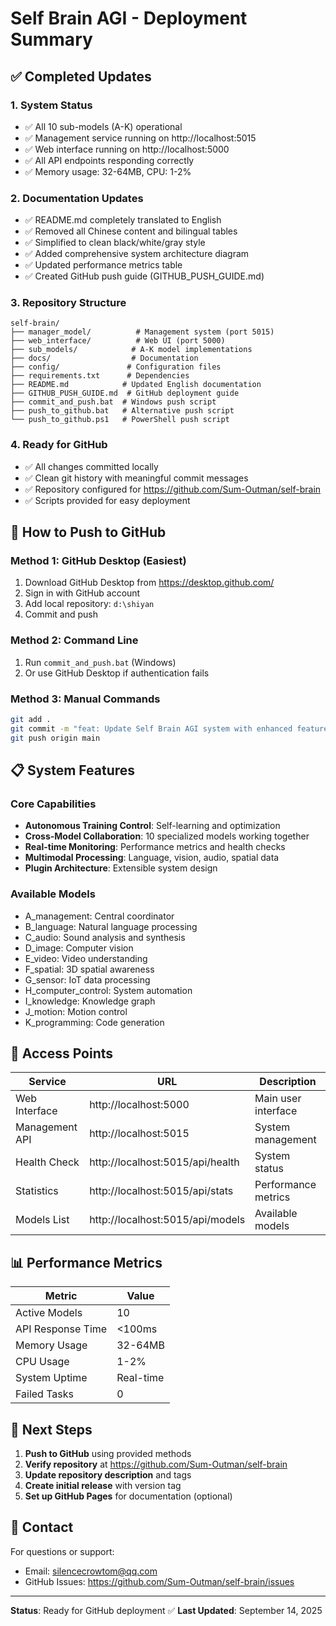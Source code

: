 # Self Brain AGI - Deployment Summary

## ✅ Completed Updates

### 1. System Status
- ✅ All 10 sub-models (A-K) operational
- ✅ Management service running on http://localhost:5015
- ✅ Web interface running on http://localhost:5000
- ✅ All API endpoints responding correctly
- ✅ Memory usage: 32-64MB, CPU: 1-2%

### 2. Documentation Updates
- ✅ README.md completely translated to English
- ✅ Removed all Chinese content and bilingual tables
- ✅ Simplified to clean black/white/gray style
- ✅ Added comprehensive system architecture diagram
- ✅ Updated performance metrics table
- ✅ Created GitHub push guide (GITHUB_PUSH_GUIDE.md)

### 3. Repository Structure
```
self-brain/
├── manager_model/          # Management system (port 5015)
├── web_interface/          # Web UI (port 5000)
├── sub_models/            # A-K model implementations
├── docs/                  # Documentation
├── config/               # Configuration files
├── requirements.txt      # Dependencies
├── README.md            # Updated English documentation
├── GITHUB_PUSH_GUIDE.md  # GitHub deployment guide
├── commit_and_push.bat  # Windows push script
├── push_to_github.bat   # Alternative push script
└── push_to_github.ps1   # PowerShell push script
```

### 4. Ready for GitHub
- ✅ All changes committed locally
- ✅ Clean git history with meaningful commit messages
- ✅ Repository configured for https://github.com/Sum-Outman/self-brain
- ✅ Scripts provided for easy deployment

## 🚀 How to Push to GitHub

### Method 1: GitHub Desktop (Easiest)
1. Download GitHub Desktop from https://desktop.github.com/
2. Sign in with GitHub account
3. Add local repository: `d:\shiyan`
4. Commit and push

### Method 2: Command Line
1. Run `commit_and_push.bat` (Windows)
2. Or use GitHub Desktop if authentication fails

### Method 3: Manual Commands
```bash
git add .
git commit -m "feat: Update Self Brain AGI system with enhanced features"
git push origin main
```

## 📋 System Features

### Core Capabilities
- **Autonomous Training Control**: Self-learning and optimization
- **Cross-Model Collaboration**: 10 specialized models working together
- **Real-time Monitoring**: Performance metrics and health checks
- **Multimodal Processing**: Language, vision, audio, spatial data
- **Plugin Architecture**: Extensible system design

### Available Models
- A_management: Central coordinator
- B_language: Natural language processing
- C_audio: Sound analysis and synthesis
- D_image: Computer vision
- E_video: Video understanding
- F_spatial: 3D spatial awareness
- G_sensor: IoT data processing
- H_computer_control: System automation
- I_knowledge: Knowledge graph
- J_motion: Motion control
- K_programming: Code generation

## 🔗 Access Points

| Service | URL | Description |
|---------|-----|-------------|
| Web Interface | http://localhost:5000 | Main user interface |
| Management API | http://localhost:5015 | System management |
| Health Check | http://localhost:5015/api/health | System status |
| Statistics | http://localhost:5015/api/stats | Performance metrics |
| Models List | http://localhost:5015/api/models | Available models |

## 📊 Performance Metrics

| Metric | Value |
|--------|--------|
| Active Models | 10 |
| API Response Time | <100ms |
| Memory Usage | 32-64MB |
| CPU Usage | 1-2% |
| System Uptime | Real-time |
| Failed Tasks | 0 |

## 🎯 Next Steps

1. **Push to GitHub** using provided methods
2. **Verify repository** at https://github.com/Sum-Outman/self-brain
3. **Update repository description** and tags
4. **Create initial release** with version tag
5. **Set up GitHub Pages** for documentation (optional)

## 📧 Contact

For questions or support:
- Email: silencecrowtom@qq.com
- GitHub Issues: https://github.com/Sum-Outman/self-brain/issues

---

**Status**: Ready for GitHub deployment ✅
**Last Updated**: September 14, 2025